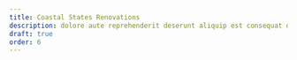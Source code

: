 ```yaml
---
title: Coastal States Renovations
description: dolore aute reprehenderit deserunt aliquip est consequat duis ex labore pariatur velit dolor exercitation duis duis excepteur fugiat fugiat non consequat mollit
draft: true
order: 6
---
```


